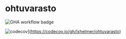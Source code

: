 # ohtuvarasto


![GHA workflow badge](https://github.com/lxhelmer/ohtuvarasto/workflows/CI/badge.svg)


![codecov](https://codecov.io/gh/lxhelmer/ohtuvarasto/branch/main/graph/badge.svg?token=9DOM8WEV0W)](https://codecov.io/gh/lxhelmer/ohtuvarasto)

